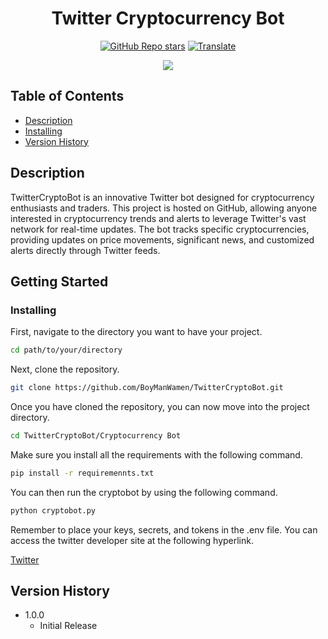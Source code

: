 <h1 align="center"> 
   <span>Twitter Cryptocurrency Bot</span>
</h1>

<div align="center">

<a href="https://github.com/BoyManWamen/TwitterCryptoBot/stargazers">![GitHub Repo stars](https://img.shields.io/github/stars/BoyManWamen/TwitterCryptoBot?style=social)</a>
<a href="https://github-com.translate.goog/BoyManWamen/TwitterCryptoBot/blob/main/README.md?_x_tr_sl=auto&_x_tr_tl=en&_x_tr_hl=en&_x_tr_pto=wapp">![Translate](https://img.shields.io/badge/Translate-blue)</a>
</div>

<div align="center">
<img src="https://www.rd.com/wp-content/uploads/2022/08/bitcoin-cryptocurrency-GettyImages-1336750482.jpg"/>
</div>

## Table of Contents

* [Description](#description)
* [Installing](#installing)
* [Version History](#version-history)

## Description

TwitterCryptoBot is an innovative Twitter bot designed for cryptocurrency enthusiasts and traders. This project is hosted on GitHub, allowing anyone interested in cryptocurrency trends and alerts to leverage Twitter's vast network for real-time updates. The bot tracks specific cryptocurrencies, providing updates on price movements, significant news, and customized alerts directly through Twitter feeds.

## Getting Started

### Installing

First, navigate to the directory you want to have your project.

```sh
cd path/to/your/directory
```

Next, clone the repository.

```sh
git clone https://github.com/BoyManWamen/TwitterCryptoBot.git
```

Once you have cloned the repository, you can now move into the project directory.

```sh
cd TwitterCryptoBot/Cryptocurrency Bot
```

Make sure you install all the requirements with the following command.

```sh
pip install -r requiremennts.txt
```

You can then run the cryptobot by using the following command.

```sh
python cryptobot.py
```

Remember to place your keys, secrets, and tokens in the .env file. You can access the twitter developer site at the following hyperlink.

[Twitter](https://developer.twitter.com/en)

## Version History

* 1.0.0
    * Initial Release
